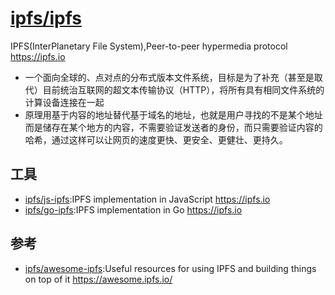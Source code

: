 # [ipfs/ipfs](https://github.com/ipfs/ipfs)

IPFS(InterPlanetary File System),Peer-to-peer hypermedia protocol https://ipfs.io

* 一个面向全球的、点对点的分布式版本文件系统，目标是为了补充（甚至是取代）目前统治互联网的超文本传输协议（HTTP），将所有具有相同文件系统的计算设备连接在一起
* 原理用基于内容的地址替代基于域名的地址，也就是用户寻找的不是某个地址而是储存在某个地方的内容，不需要验证发送者的身份，而只需要验证内容的哈希，通过这样可以让网页的速度更快、更安全、更健壮、更持久。

## 工具

* [ipfs/js-ipfs](https://github.com/ipfs/js-ipfs):IPFS implementation in JavaScript https://ipfs.io
* [ipfs/go-ipfs](https://github.com/ipfs/go-ipfs):IPFS implementation in Go https://ipfs.io
## 参考

* [ipfs/awesome-ipfs](https://github.com/ipfs/awesome-ipfs):Useful resources for using IPFS and building things on top of it https://awesome.ipfs.io/
